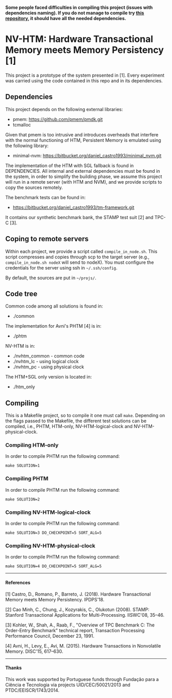 **Some people faced difficulties in compiling this project (issues with dependencies naming). If you do not manage to compile try [this repository](https://bitbucket.org/daniel_castro1993/nvhtm-selfcontained), it should have all the needed dependencies.**

# NV-HTM: Hardware Transactional Memory meets Memory Persistency [1]

This project is a prototype of the system presented in [1]. Every experiment was
carried using the code contained in this repo and in its dependencies.

## Dependencies

This project depends on the following external libraries:

* pmem: https://github.com/pmem/pmdk.git
* tcmalloc

Given that pmem is too intrusive and introduces overheads that interfere with
the normal functioning of HTM, Persistent Memory is emulated using the
following library:

* minimal-nvm: https://bitbucket.org/daniel_castro1993/minimal_nvm.git

The implementation of the HTM with SGL fallback is found in DEPENDENCIES. All
internal and external dependencies must be found in the system, in order to
simplify the building phase, we assume this project will run in a remote server
(with HTM and NVM), and we provide scripts to copy the sources remotely.

The benchmark tests can be found in:

* https://bitbucket.org/daniel_castro1993/tm-framework.git

It contains our synthetic benchmark bank, the STAMP test suit [2] and TPC-C [3].

## Coping to remote servers

Within each project, we provide a script called `compile_in_node.sh`. This
script compresses and copies through scp to the target server (e.g.,
`compile_in_node.sh nodeX` will send to nodeX). You must configure the
credentials for the server using ssh in `~/.ssh/config`.

By default, the sources are put in `~/projs/`.

## Code tree

Common code among all solutions is found in:

* ./common

The implementation for Avni's PHTM [4] is in:

* ./phtm

NV-HTM is in:

* ./nvhtm_common - common code
* ./nvhtm_lc     - using logical clock
* ./nvhtm_pc     - using physical clock

The HTM+SGL only version is located in:

* ./htm_only

## Compiling

This is a Makefile project, so to compile it one must call `make`. Depending on
the flags passed to the Makefile, the different test solutions can be compiled,
i.e., PHTM, HTM-only, NV-HTM-logical-clock and NV-HTM-physical-clock.

### Compiling HTM-only

In order to compile PHTM run the following command:

`make SOLUTION=1`

### Compiling PHTM

In order to compile PHTM run the following command:

`make SOLUTION=2`

### Compiling NV-HTM-logical-clock

In order to compile PHTM run the following command:

`make SOLUTION=3 DO_CHECKPOINT=5 SORT_ALG=5`

### Compiling NV-HTM-physical-clock

In order to compile PHTM run the following command:

`make SOLUTION=4 DO_CHECKPOINT=5 SORT_ALG=5`

---

#### References

[1] Castro, D., Romano, P., Barreto, J. (2018). Hardware Transactional Memory
meets Memory Persistency. IPDPS'18.

[2] Cao Minh, C., Chung, J., Kozyrakis, C., Olukotun (2008). STAMP: Stanford
Transactional Applications for Multi-Processing. IISWC'08, 35–46.

[3] Kohler, W., Shah, A., Raab, F., "Overview of TPC Benchmark C: The
Order-Entry Benchmark" technical report, Transaction Processing Performance
Council, December 23, 1991.

[4] Avni, H., Levy, E., Avi, M. (2015). Hardware Transactions in
Nonvolatile Memory. DISC'15, 617–630.

---

#### Thanks
This work was supported by Portuguese funds through Fundação para a Ciência e
Tecnologia via projects UID/CEC/50021/2013 and PTDC/EEISCR/1743/2014.
